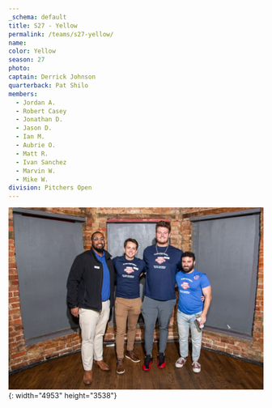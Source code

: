 ```yaml
---
_schema: default
title: S27 - Yellow
permalink: /teams/s27-yellow/
name:
color: Yellow
season: 27
photo:
captain: Derrick Johnson
quarterback: Pat Shilo
members:
  - Jordan A.
  - Robert Casey
  - Jonathan D.
  - Jason D.
  - Ian M.
  - Aubrie O.
  - Matt R.
  - Ivan Sanchez
  - Marvin W.
  - Mike W.
division: Pitchers Open
---
```

![](/img/da2-7066.jpg){: width="4953" height="3538"}